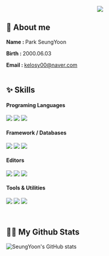 <p align='center'>
    <img src="https://capsule-render.vercel.app/api?type=waving&color=E6E6FA&height=150&section=header&text=Hello%20world👾&fontSize=35&animation=fadeIn&fontAlignY=35&desc=My%20name%20is%20Seungyoon&descAlignY=55&descAlign=50"/>
</p>

## 📌 About me
<b>Name : </b>Park SeungYoon

<b>Birth : </b>2000.06.03

<b>Email : </b>kelosy00@naver.com
<br>
<br>


## ✨ Skills
<h4> Programing Languages </h4>
<p>
    <img src="https://img.shields.io/badge/java-%23ED8B00.svg?style=for-the-badge&logo=openjdk&logoColor=white"/>  
    <img src="https://img.shields.io/badge/python-3670A0?style=for-the-badge&logo=python&logoColor=ffdd54"/>
    <img src="https://img.shields.io/badge/c-%2300599C.svg?style=for-the-badge&logo=c&logoColor=white"/>
</p>

<h4> Framework / Databases </h4>
<p>
    <img src="https://img.shields.io/badge/spring-%236DB33F.svg?style=for-the-badge&logo=spring&logoColor=white"/>  
    <img src="https://img.shields.io/badge/mysql-4479A1.svg?style=for-the-badge&logo=mysql&logoColor=white"/>  
    <img src="https://img.shields.io/badge/postgres-%23316192.svg?style=for-the-badge&logo=postgresql&logoColor=white"/>
</p>

<h4> Editors </h4>
<p>
    <img src="https://img.shields.io/badge/IntelliJIDEA-000000.svg?style=for-the-badge&logo=intellij-idea&logoColor=white"/>  
    <img src="https://img.shields.io/badge/Visual%20Studio%20Code-0078d7.svg?style=for-the-badge&logo=visual-studio-code&logoColor=white"/>
    <img src="https://img.shields.io/badge/Eclipse-FE7A16.svg?style=for-the-badge&logo=Eclipse&logoColor=white"/>
</p>

<h4> Tools & Utilities </h4>
<p>
    <img src="https://img.shields.io/badge/Postman-FF6C37?style=for-the-badge&logo=postman&logoColor=white"/>
    <img src="https://img.shields.io/badge/Gradle-02303A.svg?style=for-the-badge&logo=Gradle&logoColor=white"/>  
    <img src="https://img.shields.io/badge/JWT-black?style=for-the-badge&logo=JSON%20web%20tokens"/>
</p>
<br>

## 👩‍💻 My Github Stats
![SeungYoon's GitHub stats](https://github-readme-stats.vercel.app/api?username=yoownny&show_icons=true&theme=flag-india)
